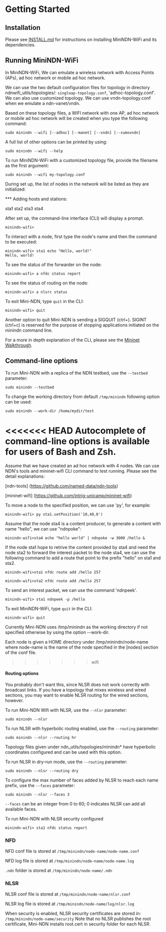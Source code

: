 Getting Started
===============

## Installation
Please see [INSTALL.md](../INSTALL.md) for instructions on installing
MiniNDN-WiFi and its dependencies.

## Running MiniNDN-WiFi

In MiniNDN-WiFi, We can emulate a wireless network with Access Points
(APs), ad hoc network or mobile ad hoc network.

We can use the two default configuration files for topology in
directory ndnwifi_utils/topologies/: `singleap-topology.conf`,
'adhoc-topology.conf'. We can also use customized topology. We can use
vndn-topology.conf when we emulate a ndn-vanet/vndn.

Based on these topology files, a WiFI network with one AP, ad hoc
network or mobile ad hoc network will be created when you type the
following command:

    sudo minindn --wifi [--adhoc] [--manet] [--vndn] [--sumovndn]
    
A full list of other options can be printed by using:

    sudo minindn --wifi --help

To run MiniNDN-WiFi with a customized topology file, provide the
filename as the first argument:

    sudo minindn --wifi my-topology.conf

During set up, the list of nodes in the network will be listed as they
are initialized:

*** Adding hosts and stations:

sta1 sta2 sta3 sta4

After set up, the command-line interface (CLI) will display a prompt.

    minindn-wifi>

To interact with a node, first type the node's name and then the
command to be executed:

    minindn-wifi> sta1 echo "Hello, world!"
    Hello, world!

To see the status of the forwarder on the node:

    minindn-wifi> a nfdc status report

To see the status of routing on the node:

    minindn-wifi> a nlsrc status

To exit Mini-NDN, type `quit` in the CLI:

    minindn-wifi> quit

Another option to quit Mini-NDN is sending a SIGQUIT (ctrl+\). SIGINT
(ctrl+c) is reserved for the purpose of stopping applications
initiated on the minindn command line.

For a more in depth explanation of the CLI, please see the
[Mininet Walkthrough](http://mininet.org/walkthrough/).

## Command-line options

To run Mini-NDN with a replica of the NDN testbed, use the
`--testbed` parameter:

    sudo minindn --testbed

To change the working directory from default `/tmp/minindn` following
option can be used:

    sudo minindn --work-dir /home/mydir/test

<<<<<<< HEAD
Autocomplete of command-line options is available for users of Bash and Zsh.
=======
Assume that we have created an ad hoc network with 4 nodes. We can use
NDN's tools and mininet-wifi CLI command to test running. Please see
the detail explanations:

   [ndn-tools] (https://github.com/named-data/ndn-tools)
   
   [mininet-wifi] (https://github.com/intrig-unicamp/mininet-wifi)

To move a node to the specified position, we can use 'py', for example:

    minindn-wifi> py sta1.setPosition('10,40,0')

Assume that the node sta4 is a content producer, to generate a content
with name "hello", we can use "ndnpoke":

    minindn-wifi>sta4 echo "hello world" | ndnpoke -w 3000 /hello &
    
If the node sta1 hope to retrive the content provided by sta4 and need
the node sta2 to forward the interest packet to the node sta4, we can
use the following command to add a route that point to the prefix
"hello" on sta1 and sta2.

    minindn-wifi>sta1 nfdc route add /hello 257
    
    minindn-wifi>sta2 nfdc route add /hello 257
    
To send an interest packet, we can use the command 'ndnpeek'.

    minindn-wifi> sta1 ndnpeek -p /hello
    
To exit MiniNDN-WiFi, type `quit` in the CLI:

    minindn-wifi> quit

Currently Mini-NDN uses /tmp/minindn as the working directory if not
specified otherwise by using the option --work-dir.

Each node is given a HOME directory under /tmp/minindn/node-name where
node-name is the name of the node specified in the [nodes] section of
the conf file.

>>>>>>> wifi

#### Routing options

You probably don't want this, since NLSR does not work correctly with
broadcast links. If you have a topology that mixes wireless and wired
sections, you may want to enable NLSR routing for the wired sections,
however.

To run Mini-NDN Wifi with NLSR, use the `--nlsr` parameter:

    sudo minindn --nlsr
    
To run NLSR with hyperbolic routing enabled, use the `--routing` parameter:

    sudo minindn --nlsr --routing hr

Topology files given under ndn_utils/topologies/minindn* have
hyperbolic coordinates configured and can be used with this option.

To run NLSR in dry-run mode, use the `--routing` parameter:

    sudo minindn --nlsr --routing dry

To configure the max number of faces added by NLSR to reach each name
prefix, use the `--faces` parameter:

    sudo minindn --nlsr --faces 3

`--faces` can be an integer from 0 to 60; 0 indicates NLSR can add all
available faces.

To run Mini-NDN with NLSR security configured

    minindn-wifi> sta1 nfdc status report

### NFD
NFD conf file is stored at `/tmp/minindn/node-name/node-name.conf`

NFD log file is stored at `/tmp/minindn/node-name/node-name.log`

`.ndn` folder is stored at `/tmp/minindn/node-name/.ndn`

### NLSR
NLSR conf file is stored at `/tmp/minindn/node-name/nlsr.conf`

NLSR log file is stored at `/tmp/minindn/node-name/log/nlsr.log`

When security is enabled, NLSR security certificates are stored in: `/tmp/minindn/node-name/security`
Note that no NLSR publishes the root certificate, Mini-NDN installs root.cert in security folder for each NLSR.
